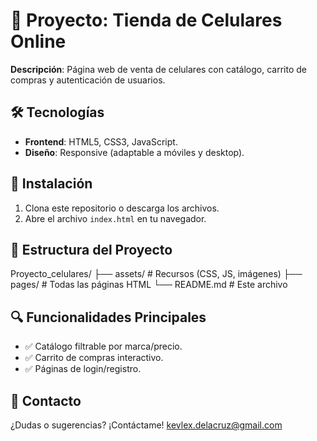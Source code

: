 # 📱 Proyecto: Tienda de Celulares Online  

**Descripción**: Página web de venta de celulares con catálogo, carrito de compras y autenticación de usuarios.  

## 🛠 Tecnologías  
- **Frontend**: HTML5, CSS3, JavaScript.  
- **Diseño**: Responsive (adaptable a móviles y desktop).  

## 🚀 Instalación  
1. Clona este repositorio o descarga los archivos.  
2. Abre el archivo `index.html` en tu navegador.  

## 📌 Estructura del Proyecto
Proyecto_celulares/
├── assets/ # Recursos (CSS, JS, imágenes)
├── pages/ # Todas las páginas HTML
└── README.md # Este archivo

## 🔍 Funcionalidades Principales  
- ✅ Catálogo filtrable por marca/precio.  
- ✅ Carrito de compras interactivo.  
- ✅ Páginas de login/registro.  

## 📧 Contacto  
¿Dudas o sugerencias? ¡Contáctame! [kevlex.delacruz@gmail.com](mailto:kevlex.delacruz@gmail.com)  